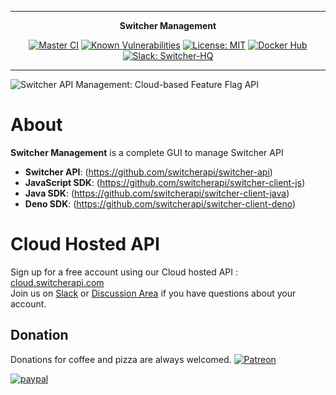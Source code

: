 ***

<div align="center">
<b>Switcher Management</b><br>
</div>

<div align="center">

[![Master CI](https://github.com/switcherapi/switcher-management/actions/workflows/master.yml/badge.svg?branch=master)](https://github.com/switcherapi/switcher-management/actions/workflows/master.yml)
[![Known Vulnerabilities](https://snyk.io/test/github/switcherapi/switcher-management/badge.svg?targetFile=package.json)](https://snyk.io/test/github/switcherapi/switcher-management?targetFile=package.json)
[![License: MIT](https://img.shields.io/badge/License-MIT-yellow.svg)](https://opensource.org/licenses/MIT)
[![Docker Hub](https://img.shields.io/docker/pulls/trackerforce/switcher-management.svg)](https://hub.docker.com/r/trackerforce/switcher-management)
[![Slack: Switcher-HQ](https://img.shields.io/badge/slack-@switcher/hq-blue.svg?logo=slack)](https://switcher-hq.slack.com/)

</div>

***

![Switcher API Management: Cloud-based Feature Flag API](https://github.com/switcherapi/switcherapi-assets/blob/master/logo/switcherapi_management_grey.png)

# About  
**Switcher Management** is a complete GUI to manage Switcher API

 - **Switcher API**: (https://github.com/switcherapi/switcher-api)
 - **JavaScript SDK**: (https://github.com/switcherapi/switcher-client-js)
 - **Java SDK**: (https://github.com/switcherapi/switcher-client-java)
 - **Deno SDK**: (https://github.com/switcherapi/switcher-client-deno)

# Cloud Hosted API

Sign up for a free account using our Cloud hosted API : [cloud.switcherapi.com](https://cloud.switcherapi.com)<br>
Join us on [Slack](https://switcher-hq.slack.com/) or [Discussion Area](https://github.com/switcherapi/switcher-management/discussions) if you have questions about your account. 

## Donation
Donations for coffee and pizza are always welcomed.
[![Patreon](https://img.shields.io/badge/patreon-donate-yellow.svg)](https://www.patreon.com/switcherapi)

[![paypal](https://www.paypalobjects.com/en_US/i/btn/btn_donateCC_LG.gif)](https://www.paypal.com/donate/?business=A5R6K3JAD8SW4&no_recurring=0&item_name=Thank+you+for+supporting+the+Open+Source+Community&currency_code=CAD)